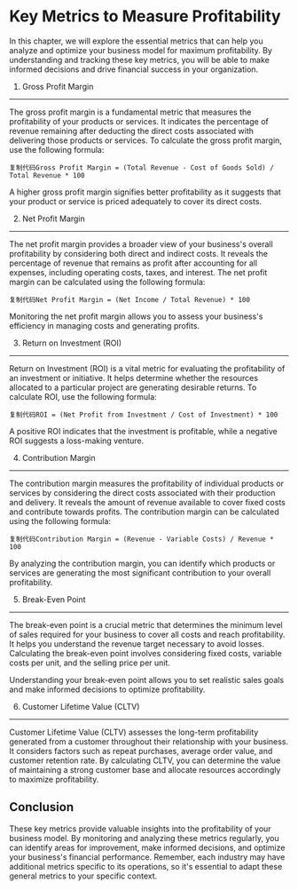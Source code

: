 Key Metrics to Measure Profitability
=============================================

In this chapter, we will explore the essential metrics that can help you analyze and optimize your business model for maximum profitability. By understanding and tracking these key metrics, you will be able to make informed decisions and drive financial success in your organization.

1. Gross Profit Margin
----------------------

The gross profit margin is a fundamental metric that measures the profitability of your products or services. It indicates the percentage of revenue remaining after deducting the direct costs associated with delivering those products or services. To calculate the gross profit margin, use the following formula:

    复制代码Gross Profit Margin = (Total Revenue - Cost of Goods Sold) / Total Revenue * 100

A higher gross profit margin signifies better profitability as it suggests that your product or service is priced adequately to cover its direct costs.

2. Net Profit Margin
--------------------

The net profit margin provides a broader view of your business's overall profitability by considering both direct and indirect costs. It reveals the percentage of revenue that remains as profit after accounting for all expenses, including operating costs, taxes, and interest. The net profit margin can be calculated using the following formula:

    复制代码Net Profit Margin = (Net Income / Total Revenue) * 100

Monitoring the net profit margin allows you to assess your business's efficiency in managing costs and generating profits.

3. Return on Investment (ROI)
-----------------------------

Return on Investment (ROI) is a vital metric for evaluating the profitability of an investment or initiative. It helps determine whether the resources allocated to a particular project are generating desirable returns. To calculate ROI, use the following formula:

    复制代码ROI = (Net Profit from Investment / Cost of Investment) * 100

A positive ROI indicates that the investment is profitable, while a negative ROI suggests a loss-making venture.

4. Contribution Margin
----------------------

The contribution margin measures the profitability of individual products or services by considering the direct costs associated with their production and delivery. It reveals the amount of revenue available to cover fixed costs and contribute towards profits. The contribution margin can be calculated using the following formula:

    复制代码Contribution Margin = (Revenue - Variable Costs) / Revenue * 100

By analyzing the contribution margin, you can identify which products or services are generating the most significant contribution to your overall profitability.

5. Break-Even Point
-------------------

The break-even point is a crucial metric that determines the minimum level of sales required for your business to cover all costs and reach profitability. It helps you understand the revenue target necessary to avoid losses. Calculating the break-even point involves considering fixed costs, variable costs per unit, and the selling price per unit.

Understanding your break-even point allows you to set realistic sales goals and make informed decisions to optimize profitability.

6. Customer Lifetime Value (CLTV)
---------------------------------

Customer Lifetime Value (CLTV) assesses the long-term profitability generated from a customer throughout their relationship with your business. It considers factors such as repeat purchases, average order value, and customer retention rate. By calculating CLTV, you can determine the value of maintaining a strong customer base and allocate resources accordingly to maximize profitability.

Conclusion
----------

These key metrics provide valuable insights into the profitability of your business model. By monitoring and analyzing these metrics regularly, you can identify areas for improvement, make informed decisions, and optimize your business's financial performance. Remember, each industry may have additional metrics specific to its operations, so it's essential to adapt these general metrics to your specific context.
